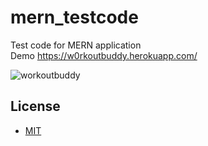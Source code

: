 # mern_testcode
Test code for MERN application <br/>
Demo https://w0rkoutbuddy.herokuapp.com/

![workoutbuddy](https://user-images.githubusercontent.com/43292234/179335697-32b68c49-466c-413c-b57d-ccf80044cc0c.PNG)

## License
* [MIT](LICENSE)

